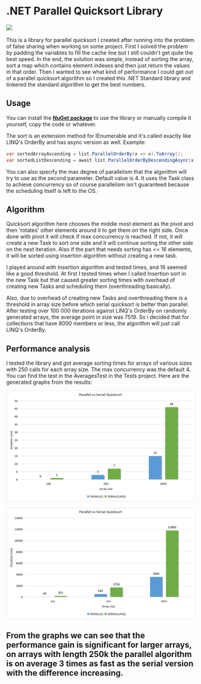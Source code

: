 # .NET Parallel Quicksort Library
![](https://img.shields.io/badge/NuGet-v1.0.0-blueviolet.svg)

This is a library for parallel quicksort I created after running into the problem of false sharing when working on some project. First I solved the problem by padding the variables to fill the cache line but I still couldn't get quite the best speed. In the end, the solution was simple, instead of sorting the array, sort a map which contains element indexes and then just return the values in that order. Then I wanted to see what kind of performance I could get out of a parallel quicksort algorithm so I created this .NET Standard library and tinkered the standard algorithm to get the best numbers.

## Usage

You can install the **[NuGet package](https://www.nuget.org/packages/Valyreon.ParallelQuicksort/1.0.0)** to use the library or manually compile it yourself, copy the code or whatever.

The sort is an extension method for IEnumerable and it's called exactly like LINQ's OrderBy and has async version as well. Example:
```csharp
var sortedArrayAscending = list.ParallelOrderBy(x => x).ToArray();
var sortedListDescending = await list.ParallelOrderByDescendingAsync(x => x, 3).ToList();
```
You can also specify the max degree of parallelism that the algorithm will try to use as the second parameter. Default value is 4. It uses the Task class to achieve concurrency so of course parallelism isn't guaranteed because the scheduling itself is left to the OS.

## Algorithm

Quicksort algorithm here chooses the middle most element as the pivot and then 'rotates' other elements around it to get them on the right side. Once done with pivot it will check if max concurrency is reached. If not, it will create a new Task to sort one side and it will continue sorting the other side on the next iteration. Also if the part that needs sorting has <= 16 elements, it will be sorted using insertion algorithm without creating a new task.

I played around with Insertion algorithm and tested times, and 16 seemed like a good threshold. At first I tested times when I called Insertion sort in the new Task but that caused greater sorting times with overhead of creating new Tasks and scheduling them (overthreading basically).

Also, due to overhead of creating new Tasks and overthreading there is a threshold in array size before which serial quicksort is better than parallel. After testing over 100 000 iterations against LINQ's OrderBy on randomly generated arrays, the average point in size was 7519. So i decided that for collections that have 8000 members or less, the algorithm will just call LINQ's OrderBy.

## Performance analysis

I tested the library and got average sorting times for arrays of various sizes with 250 calls for each array size. The max concurrency was the default 4. You can find the test in the AveragesTest in the Tests project. Here are the generated graphs from the results:

![Graph 1](https://raw.githubusercontent.com/Valyreon/net-parallel-quicksort/main/graph1.png)

![Graph 2](https://raw.githubusercontent.com/Valyreon/net-parallel-quicksort/main/graph2.png)

From the graphs we can see that the performance gain is significant for larger arrays, on arrays with length 250k the parallel algorithm is on average 3 times as fast as the serial version with the difference increasing.
---

